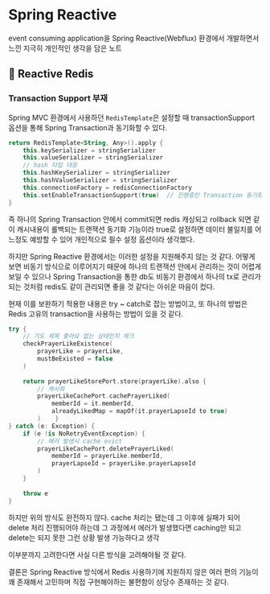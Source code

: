 # Spring Reactive

event consuming application을 Spring Reactive(Webflux) 환경에서 개발하면서 느낀 지극히 개인적인 생각을 담은 노트

## 📌 Reactive Redis

### Transaction Support 부재

Spring MVC 환경에서 사용하던 `RedisTemplate`은 설정할 때 transactionSupport 옵션을 통해 Spring Transaction과 동기화할 수 있다.

```kotlin
return RedisTemplate<String, Any>().apply {  
    this.keySerializer = stringSerializer  
    this.valueSerializer = stringSerializer  
    // hash 타입 대응  
    this.hashKeySerializer = stringSerializer  
    this.hashValueSerializer = stringSerializer  
    this.connectionFactory = redisConnectionFactory  
    this.setEnableTransactionSupport(true)  // 진행중인 Transaction 동기화  
}
```
즉 하나의 Spring Transaction 안에서 commit되면 redis 캐싱되고 rollback 되면 같이 캐시내용이 롤백되는 트랜잭션 동기화 기능이라 true로 설정하면 데이터 불일치를 어느정도 예방할 수 있어 개인적으로 필수 설정 옵션이라 생각했다.

하지만 Spring Reactive 환경에서는 이러한 설정을 지원해주지 않는 것 같다. 어떻게 보면 비동기 방식으로 이루어지기 때문에 하나의 트랜잭션 안에서 관리하는 것이 어렵게 보일 수 있으나 Spring Transaction을 통한 db도 비동기 환경에서 하나의 tx로 관리가 되는 것처럼 redis도 같이 관리되면 좋을 것 같다는 아쉬운 마음이 컸다.

현재 이를 보완하기 적용한 내용은 try ~ catch로 잡는 방법이고, 또 하나의 방법은 Redis 고유의 transaction을 사용하는 방법이 있을 것 같다.

```kotlin
try {  
    // 기도 제목 좋아요 없는 상태인지 체크  
    checkPrayerLikeExistence(  
        prayerLike = prayerLike,  
        mustBeExisted = false  
    )  
  
    return prayerLikeStorePort.store(prayerLike).also {  
        // 캐시화  
        prayerLikeCachePort.cachePrayerLiked(  
            memberId = it.memberId,  
            alreadyLikedMap = mapOf(it.prayerLapseId to true)  
        )    }  
} catch (e: Exception) {  
    if (e !is NoRetryEventException) {  
        // 에러 발생시 cache evict  
        prayerLikeCachePort.deletePrayerLiked(  
            memberId = prayerLike.memberId,  
            prayerLapseId = prayerLike.prayerLapseId  
        )  
    }
  
    throw e  
}
```
하지만 위의 방식도 완전하지 않다. cache 처리는 됐는데 그 이후에 실패가 되어 delete 처리 진행되어야 하는데 그 과정에서 에러가 발생했다면 caching만 되고 delete는 되지 못한 그런 상황 발생 가능하다고 생각

이부분까지 고려한다면 사실 다른 방식을 고려해야될 것 같다.

결론은 Spring Reactive 방식에서 Redis 사용하기에 지원하지 않은 여러 편의 기능이 꽤 존재해서 고민하며 직접 구현해야하는 불편함이 상당수 존재하는 것 같다.